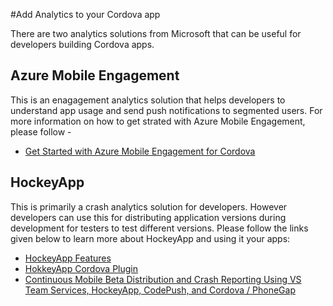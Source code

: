 <properties
   pageTitle="Add Analytics to your Cordova app | Cordova"
   description="Add Analytics to your Cordova app"
   services="na"
   documentationCenter=""
   authors="sureshja"
   tags=""/>
<tags
   ms.service="na"
   ms.devlang="javascript"
   ms.topic="article"
   ms.tgt_pltfrm="mobile-multiple"
   ms.workload="na"
   ms.date="01/26/2016"
   ms.author="sureshja"/>
   
#Add Analytics to your Cordova app

There are two analytics solutions from Microsoft that can be useful for developers building Cordova apps. 

## Azure Mobile Engagement
This is an enagagement analytics solution that helps developers to understand app usage and send push notifications to segmented users. For more information on how to get strated with Azure Mobile Engagement, please follow - 
* [Get Started with Azure Mobile Engagement for Cordova](https://azure.microsoft.com/en-us/documentation/articles/mobile-engagement-cordova-get-started/)

## HockeyApp 
This is primarily a crash analytics solution for developers. However developers can use this for distributing application versions during development for testers to test different versions. Please follow the links given below to learn more about HockeyApp and using it your apps: 

* [HockeyApp Features](http://hockeyapp.net/features/)
* [HokkeyApp Cordova Plugin](https://github.com/peutetre/cordova-plugin-hockeyapp)
* [Continuous Mobile Beta Distribution and Crash Reporting Using VS Team Services, HockeyApp, CodePush, and Cordova / PhoneGap](https://blogs.msdn.microsoft.com/visualstudioalm/2016/01/28/continuous-mobile-beta-distribution-and-crash-reporting-using-vs-team-services-hockeyapp-codepush-and-cordova-phonegap/)
